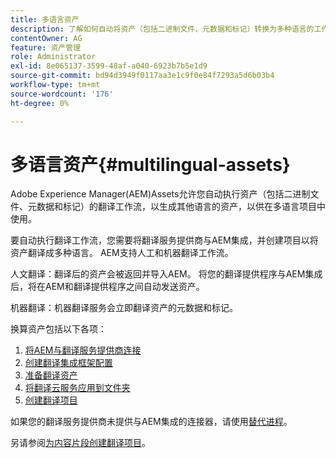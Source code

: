 ```yaml
---
title: 多语言资产
description: 了解如何自动将资产（包括二进制文件、元数据和标记）转换为多种语言的工作流。
contentOwner: AG
feature: 资产管理
role: Administrator
exl-id: 8e065137-3599-48af-a040-6923b7b5e1d9
source-git-commit: bd94d3949f0117aa3e1c9f0e84f7293a5d6b03b4
workflow-type: tm+mt
source-wordcount: '176'
ht-degree: 0%

---
```


# 多语言资产{#multilingual-assets}

Adobe Experience Manager(AEM)Assets允许您自动执行资产（包括二进制文件、元数据和标记）的翻译工作流，以生成其他语言的资产，以供在多语言项目中使用。

要自动执行翻译工作流，您需要将翻译服务提供商与AEM集成，并创建项目以将资产翻译成多种语言。 AEM支持人工和机器翻译工作流。

人文翻译：翻译后的资产会被返回并导入AEM。 将您的翻译提供程序与AEM集成后，将在AEM和翻译提供程序之间自动发送资产。

机器翻译：机器翻译服务会立即翻译资产的元数据和标记。

换算资产包括以下各项：

1. [将AEM与翻译服务提供商连接](/help/sites-administering/tc-tic.md#connecting-to-a-translation-service-provider)
1. [创建翻译集成框架配置](/help/sites-administering/tc-tic.md)
1. [准备翻译资产](preparing-assets-for-translation.md)
1. [将翻译云服务应用到文件夹](transition-cloud-services.md)
1. [创建翻译项目](translation-projects.md)

如果您的翻译服务提供商未提供与AEM集成的连接器，请使用[替代进程](/help/sites-administering/tc-manage.md#exporting-a-translation-job)。

另请参阅[为内容片段创建翻译项目](creating-translation-projects-for-content-fragments.md)。
